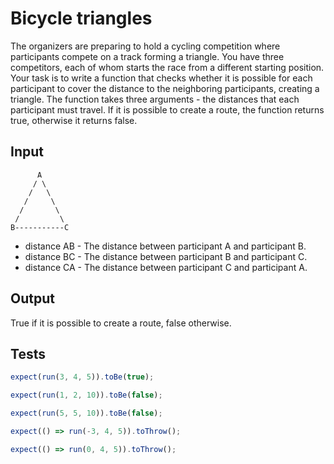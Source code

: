 # Bicycle triangles

The organizers are preparing to hold a cycling competition where participants compete on a track forming a triangle. You
have three competitors, each of whom starts the race from a different starting position. Your task is to write a
function that checks whether it is possible for each participant to cover the distance to the neighboring participants,
creating a triangle. The function takes three arguments - the distances that each participant must travel. If it is
possible to create a route, the function returns true, otherwise it returns false.

## Input

```text
      A
     / \
    /   \
   /     \
  /       \
 /         \
B-----------C
```

- distance AB - The distance between participant A and participant B.
- distance BC - The distance between participant B and participant C.
- distance CA - The distance between participant C and participant A.

## Output

True if it is possible to create a route, false otherwise.

## Tests

```javascript
expect(run(3, 4, 5)).toBe(true);

expect(run(1, 2, 10)).toBe(false);

expect(run(5, 5, 10)).toBe(false);

expect(() => run(-3, 4, 5)).toThrow();

expect(() => run(0, 4, 5)).toThrow();
```
